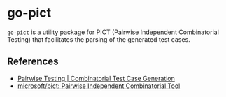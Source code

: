 # go-pict

`go-pict` is a utility package for PICT (Pairwise Independent Combinatorial Testing) that facilitates the parsing of the generated test cases.

## References

- [Pairwise Testing | Combinatorial Test Case Generation](https://www.pairwise.org/)
- [microsoft/pict: Pairwise Independent Combinatorial Tool](https://github.com/microsoft/pict)